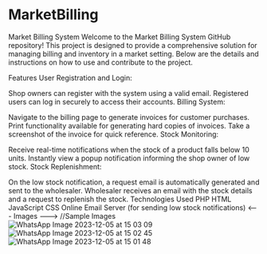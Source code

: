 # MarketBilling

Market Billing System
Welcome to the Market Billing System GitHub repository! This project is designed to provide a comprehensive solution for managing billing and inventory in a market setting. Below are the details and instructions on how to use and contribute to the project.

Features
User Registration and Login:

Shop owners can register with the system using a valid email.
Registered users can log in securely to access their accounts.
Billing System:

Navigate to the billing page to generate invoices for customer purchases.
Print functionality available for generating hard copies of invoices.
Take a screenshot of the invoice for quick reference.
Stock Monitoring:

Receive real-time notifications when the stock of a product falls below 10 units.
Instantly view a popup notification informing the shop owner of low stock.
Stock Replenishment:

On the low stock notification, a request email is automatically generated and sent to the wholesaler.
Wholesaler receives an email with the stock details and a request to replenish the stock.
Technologies Used
PHP
HTML
JavaScript
CSS
Online Email Server (for sending low stock notifications)
<--- Images --->
//Sample Images
![WhatsApp Image 2023-12-05 at 15 03 09](https://github.com/Rajalingam2000/MarketBilling/assets/140298299/3a2488b1-bf5d-47f0-9156-ad53f85fc04c)
![WhatsApp Image 2023-12-05 at 15 02 45](https://github.com/Rajalingam2000/MarketBilling/assets/140298299/243cfb5b-6e01-4258-ab65-ee1328ad4593)
![WhatsApp Image 2023-12-05 at 15 01 48](https://github.com/Rajalingam2000/MarketBilling/assets/140298299/ff5188fc-19ab-4314-bc0d-6e7fbf44fdbc)
